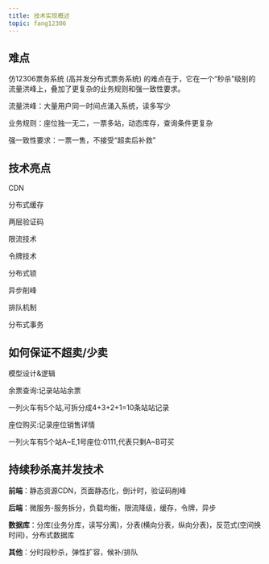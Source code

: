 ```yaml
---
title: 技术实现概述
topic: fang12306
---
```


## 难点

仿12306票务系统 (高并发分布式票务系统) 的难点在于，它在一个“秒杀”级别的流量洪峰上，叠加了更复杂的业务规则和强一致性要求。

流量洪峰：大量用户同一时间点涌入系统，读多写少

业务规则：座位独一无二，一票多站，动态库存，查询条件更复杂

强一致性要求：一票一售，不接受“超卖后补救”

## 技术亮点

CDN

分布式缓存

两层验证码

限流技术

令牌技术

分布式锁

异步削峰

排队机制

分布式事务

## 如何保证不超卖/少卖

模型设计&逻辑

余票查询:记录站站余票

一列火车有5个站,可拆分成4+3+2+1=10条站站记录

座位购买:记录座位销售详情

一列火车有5个站A~E,1号座位:0111,代表只剩A~B可买

## 持续秒杀高并发技术

**前端**：静态资源CDN，页面静态化，倒计时，验证码削峰

**后端**：微服务-服务拆分，负载均衡，限流降级，缓存，令牌，异步

**数据库**：分库(业务分库，读写分离)，分表(横向分表，纵向分表)，反范式(空间换时间)，分布式数据库

**其他**：分时段秒杀，弹性扩容，候补/排队



